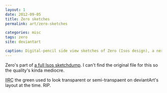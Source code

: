 ```yaml
---
layout: 1
date: 2012-09-05
title: Zero sketches
permalink: art/zero-sketches

categories: misc
tags: zero
site: deviantart

caption: Digital-pencil side view sketches of Zero (Isos design), a nervous bust and a more determined three-fourths fullbody.
---
```

Zero's part of [a full Isos sketchdump](https://www.deviantart.com/a-flyleaf/art/Giant-Isos-Sketchdump-325546208). I can't find the original file for this so the quality's kinda mediocre.

<abbr title="if I remember correctly">IIRC</abbr> the green used to look transparent or semi-transpaent on deviantArt's layout at the time. RIP.
